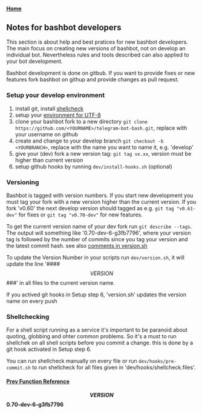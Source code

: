 #### [Home](../README.md)
## Notes for bashbot developers
This section is about help and best pratices for new bashbot developers. The main focus on creating new versions of bashbot, not on develop an individual bot. Nevertheless rules and tools described can also applied to your bot development.

Bashbot development is done on gitbub. If you want to provide fixes or new features fork bashbot on githup and provide changes as pull request.

### Setup your develop environment

1. install git, install [shellcheck](5_practice.md#Test-your-Bot-with-shellcheck)
2. setup your [environment for UTF-8](4_expert.md#Setting-up-your-Environment)
3. clone your bashbot fork to a new directory ```git clone https://github.com/<YOURNAME>/telegram-bot-bash.git```, replace <YOURNAME> with your username on github
4. create and change to your develop branch ```git checkout -b <YOURBRANCH>```, replace <YOURBRANCH> with the name you want to name it, e.g. 'develop'
5. give your (dev) fork a new version tag: ```git tag vx.xx```, version must be higher than current version
6. setup github hooks by running ```dev/install-hooks.sh``` (optional)

### Versioning

Bashbot is tagged with version numbers. If you start new development you must tag your fork with a new version higher than the current version.
If you fork 'v0.60' the next develop version should tagged as e.g. ```git tag "v0.61-dev"``` for fixes or ```git tag "v0.70-dev"``` for new features.

To get the current version name of your dev fork run ```git describe --tags```. The output will something like '0.70-dev-6-g3fb7796', where your version tag is followed by the number of commits since you tag your version and the latest commit hash. see also [comments in version.sh](../dev/version.sh)

To update the Version Number in your scripts run ```dev/version.sh```, it will update the line '#### $$VERSION$$ ###' in all files to the current version name.

If you actived git hooks in Setup step 6, 'version.sh' updates the version name on every push

### Shellchecking

For a shell script running as a service it's important to be paranoid about quoting, globbing and ohter common problems. So it's a must to run shellchek on all shell scripts before you commit a change. this is done by a git hook activated in Setup step 6.

You can run shellcheck manually on every file or run ```dev/hooks/pre-commit.sh``` to run shellcheck for all files given in 'dev/hooks/shellcheck.files'.


#### [Prev Function Reference](6_function.md)

#### $$VERSION$$ 0.70-dev-6-g3fb7796

